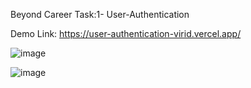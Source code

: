 Beyond Career Task:1-﻿ User-Authentication

Demo Link: https://user-authentication-virid.vercel.app/

![image](https://github.com/user-attachments/assets/706d55db-7271-4dda-86cb-1a4aa13a8b5e)

![image](https://github.com/user-attachments/assets/7141a1de-8827-410c-ba8c-35b63ab112fe)
